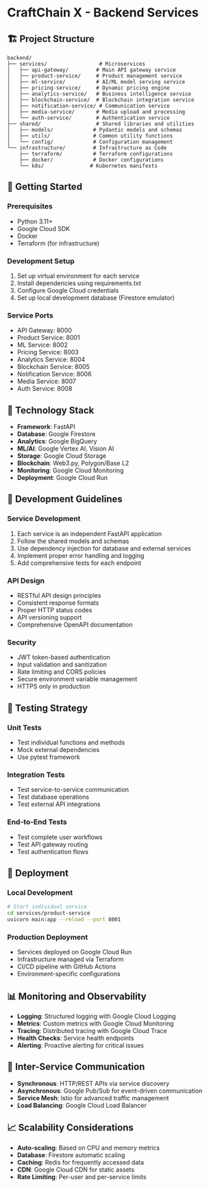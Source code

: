 # CraftChain X - Backend Services

## 🏗️ Project Structure

```
backend/
├── services/                 # Microservices
│   ├── api-gateway/         # Main API gateway service
│   ├── product-service/     # Product management service
│   ├── ml-service/          # AI/ML model serving service
│   ├── pricing-service/     # Dynamic pricing engine
│   ├── analytics-service/   # Business intelligence service
│   ├── blockchain-service/  # Blockchain integration service
│   ├── notification-service/ # Communication service
│   ├── media-service/       # Media upload and processing
│   └── auth-service/        # Authentication service
├── shared/                  # Shared libraries and utilities
│   ├── models/             # Pydantic models and schemas
│   ├── utils/              # Common utility functions
│   └── config/             # Configuration management
└── infrastructure/         # Infrastructure as Code
    ├── terraform/          # Terraform configurations
    ├── docker/             # Docker configurations
    └── k8s/               # Kubernetes manifests
```

## 🚀 Getting Started

### Prerequisites

- Python 3.11+
- Google Cloud SDK
- Docker
- Terraform (for infrastructure)

### Development Setup

1. Set up virtual environment for each service
2. Install dependencies using requirements.txt
3. Configure Google Cloud credentials
4. Set up local development database (Firestore emulator)

### Service Ports

- API Gateway: 8000
- Product Service: 8001
- ML Service: 8002
- Pricing Service: 8003
- Analytics Service: 8004
- Blockchain Service: 8005
- Notification Service: 8006
- Media Service: 8007
- Auth Service: 8008

## 🔧 Technology Stack

- **Framework**: FastAPI
- **Database**: Google Firestore
- **Analytics**: Google BigQuery
- **ML/AI**: Google Vertex AI, Vision AI
- **Storage**: Google Cloud Storage
- **Blockchain**: Web3.py, Polygon/Base L2
- **Monitoring**: Google Cloud Monitoring
- **Deployment**: Google Cloud Run

## 📝 Development Guidelines

### Service Development

1. Each service is an independent FastAPI application
2. Follow the shared models and schemas
3. Use dependency injection for database and external services
4. Implement proper error handling and logging
5. Add comprehensive tests for each endpoint

### API Design

- RESTful API design principles
- Consistent response formats
- Proper HTTP status codes
- API versioning support
- Comprehensive OpenAPI documentation

### Security

- JWT token-based authentication
- Input validation and sanitization
- Rate limiting and CORS policies
- Secure environment variable management
- HTTPS only in production

## 🧪 Testing Strategy

### Unit Tests

- Test individual functions and methods
- Mock external dependencies
- Use pytest framework

### Integration Tests

- Test service-to-service communication
- Test database operations
- Test external API integrations

### End-to-End Tests

- Test complete user workflows
- Test API gateway routing
- Test authentication flows

## 🚀 Deployment

### Local Development

```bash
# Start individual service
cd services/product-service
uvicorn main:app --reload --port 8001
```

### Production Deployment

- Services deployed on Google Cloud Run
- Infrastructure managed via Terraform
- CI/CD pipeline with GitHub Actions
- Environment-specific configurations

## 📊 Monitoring and Observability

- **Logging**: Structured logging with Google Cloud Logging
- **Metrics**: Custom metrics with Google Cloud Monitoring
- **Tracing**: Distributed tracing with Google Cloud Trace
- **Health Checks**: Service health endpoints
- **Alerting**: Proactive alerting for critical issues

## 🔗 Inter-Service Communication

- **Synchronous**: HTTP/REST APIs via service discovery
- **Asynchronous**: Google Pub/Sub for event-driven communication
- **Service Mesh**: Istio for advanced traffic management
- **Load Balancing**: Google Cloud Load Balancer

## 📈 Scalability Considerations

- **Auto-scaling**: Based on CPU and memory metrics
- **Database**: Firestore automatic scaling
- **Caching**: Redis for frequently accessed data
- **CDN**: Google Cloud CDN for static assets
- **Rate Limiting**: Per-user and per-service limits
